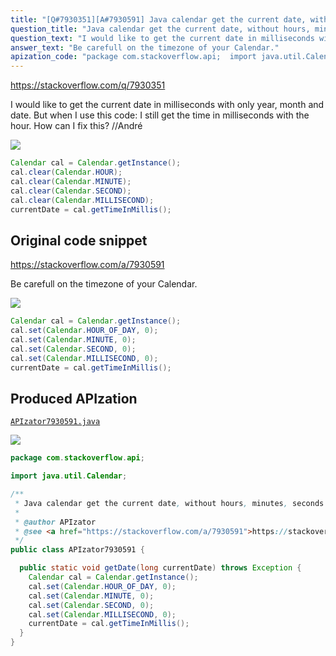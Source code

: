```yaml
---
title: "[Q#7930351][A#7930591] Java calendar get the current date, without hours, minutes, seconds and milliseconds, in milliseconds"
question_title: "Java calendar get the current date, without hours, minutes, seconds and milliseconds, in milliseconds"
question_text: "I would like to get the current date in milliseconds with only year, month and date. But when I use this code: I still get the time in milliseconds with the hour.  How can I fix this? //André"
answer_text: "Be carefull on the timezone of your Calendar."
apization_code: "package com.stackoverflow.api;  import java.util.Calendar;  /**  * Java calendar get the current date, without hours, minutes, seconds and milliseconds, in milliseconds  *  * @author APIzator  * @see <a href=\"https://stackoverflow.com/a/7930591\">https://stackoverflow.com/a/7930591</a>  */ public class APIzator7930591 {    public static void getDate(long currentDate) throws Exception {     Calendar cal = Calendar.getInstance();     cal.set(Calendar.HOUR_OF_DAY, 0);     cal.set(Calendar.MINUTE, 0);     cal.set(Calendar.SECOND, 0);     cal.set(Calendar.MILLISECOND, 0);     currentDate = cal.getTimeInMillis();   } }"
---
```


https://stackoverflow.com/q/7930351

I would like to get the current date in milliseconds with only year, month and date. But when I use this code:
I still get the time in milliseconds with the hour. 
How can I fix this?
//André


<div class="code-logo"><img src="/stackoverflow.png" /></div>

```java
Calendar cal = Calendar.getInstance();
cal.clear(Calendar.HOUR);
cal.clear(Calendar.MINUTE);
cal.clear(Calendar.SECOND);
cal.clear(Calendar.MILLISECOND);
currentDate = cal.getTimeInMillis();
```


## Original code snippet

https://stackoverflow.com/a/7930591

Be carefull on the timezone of your Calendar.

<div class="code-logo"><img src="/stackoverflow.png" /></div>

```java
Calendar cal = Calendar.getInstance();
cal.set(Calendar.HOUR_OF_DAY, 0);
cal.set(Calendar.MINUTE, 0);
cal.set(Calendar.SECOND, 0);
cal.set(Calendar.MILLISECOND, 0);
currentDate = cal.getTimeInMillis();
```

## Produced APIzation

[`APIzator7930591.java`](https://github.com/pasqualesalza/apization-temp-data/raw/master/search/APIzator7930591.java)

<div class="code-logo"><img src="/apizator.png" /></div>

```java
package com.stackoverflow.api;

import java.util.Calendar;

/**
 * Java calendar get the current date, without hours, minutes, seconds and milliseconds, in milliseconds
 *
 * @author APIzator
 * @see <a href="https://stackoverflow.com/a/7930591">https://stackoverflow.com/a/7930591</a>
 */
public class APIzator7930591 {

  public static void getDate(long currentDate) throws Exception {
    Calendar cal = Calendar.getInstance();
    cal.set(Calendar.HOUR_OF_DAY, 0);
    cal.set(Calendar.MINUTE, 0);
    cal.set(Calendar.SECOND, 0);
    cal.set(Calendar.MILLISECOND, 0);
    currentDate = cal.getTimeInMillis();
  }
}

```